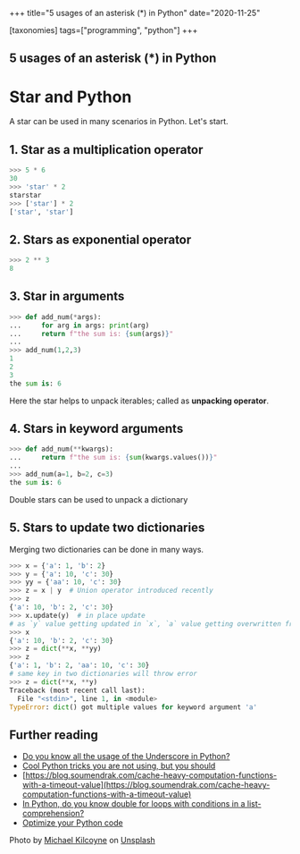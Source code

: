 +++
title="5 usages of an asterisk (*) in Python"
date="2020-11-25"

[taxonomies]
tags=["programming", "python"]
+++
## 5 usages of an asterisk (*) in Python

# Star and Python

A star can be used in many scenarios in Python. Let's start.

## 1. Star as a multiplication operator

``` python
>>> 5 * 6
30
>>> 'star' * 2
starstar
>>> ['star'] * 2
['star', 'star']
```
## 2. Stars as exponential operator

``` python
>>> 2 ** 3
8
```

## 3. Star in arguments

``` python
>>> def add_num(*args):
...     for arg in args: print(arg)
...     return f"the sum is: {sum(args)}"
... 
>>> add_num(1,2,3)
1
2
3
the sum is: 6
```
Here the star helps to unpack iterables; called as **unpacking operator**.

## 4. Stars in keyword arguments

``` python
>>> def add_num(**kwargs):
...     return f"the sum is: {sum(kwargs.values())}"
...
>>> add_num(a=1, b=2, c=3)
the sum is: 6
```
Double stars can be used to unpack a dictionary

## 5. Stars to update two dictionaries

Merging two dictionaries can be done in many ways.

``` python
>>> x = {'a': 1, 'b': 2}
>>> y = {'a': 10, 'c': 30}
>>> yy = {'aa': 10, 'c': 30}
>>> z = x | y  # Union operator introduced recently
>>> z
{'a': 10, 'b': 2, 'c': 30}
>>> x.update(y)  # in place update
# as `y` value getting updated in `x`, `a` value getting overwritten from 1 to 10.
>>> x
{'a': 10, 'b': 2, 'c': 30}
>>> z = dict(**x, **yy)
>>> z
{'a': 1, 'b': 2, 'aa': 10, 'c': 30}
# same key in two dictionaries will throw error
>>> z = dict(**x, **y)
Traceback (most recent call last):
  File "<stdin>", line 1, in <module>
TypeError: dict() got multiple values for keyword argument 'a'

```
## Further reading

- [Do you know all the usage of the Underscore in Python?](https://blog.soumendrak.com/do-you-know-all-the-usage-of-the-underscore-in-python)
- [Cool Python tricks you are not using, but you should](https://blog.soumendrak.com/cool-python-tricks-you-are-not-using-but-you-should)
- [https://blog.soumendrak.com/cache-heavy-computation-functions-with-a-timeout-value](https://blog.soumendrak.com/cache-heavy-computation-functions-with-a-timeout-value)
- [In Python, do you know double for loops with conditions in a list-comprehension?](https://blog.soumendrak.com/in-python-do-you-know-double-for-loops-with-conditions-in-a-list-comprehension)
- [Optimize your Python code](https://blog.soumendrak.com/optimize-your-python-code-d7e9752e501e)

Photo by <a href="https://unsplash.com/@mikekilcoyne?utm_source=unsplash&utm_medium=referral&utm_content=creditCopyText">Michael Kilcoyne</a> on <a href="https://unsplash.com/s/photos/star?utm_source=unsplash&utm_medium=referral&utm_content=creditCopyText">Unsplash</a>
  
